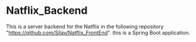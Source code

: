 # Natflix_Backend

This is a server backend  for the Natflix in the following repository "https://github.com/Silav/Natflix_FrontEnd". this is a Spring Boot application.

